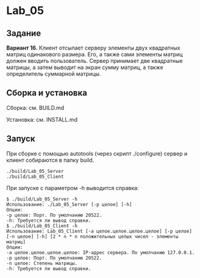 # Lab_05

## Задание

__Вариант 16.__ Клиент отсылает серверу элементы двух квадратных матриц
одинакового размера. Его, а также сами элементы матриц должен вводить
пользователь. Сервер принимает две квадратные матрицы, а затем выводит на экран
сумму матриц, а также определитель суммарной матрицы.

## Сборка и установка

Сборка: см. BUILD.md

Установка: см. INSTALL.md

## Запуск

При сборке с помощью autotools (через скрипт ./configure) сервер и клиент собираются в папку build.

```shell script
./build/Lab_05_Server
./build/Lab_05_Client
```

При запуске с параметром -h выводится справка:

```
$ ./build/Lab_05_Server -h
Использование: ./Lab_05_Server [-p целое] [-h] 
Опции: 
-p целое: Порт. По умолчанию 20522.
-h: Требуется ли вывод справки.
$ ./build/Lab_05_Client -h
Использование: Lab_05_Client [-a целое.целое.целое.целое] [-p целое] [-n целое] [-h] [2 * n * n положительных целых чисел - элементы матриц]
Опции: 
-a целое.целое.целое.целое: IP-адрес сервера. По умолчанию 127.0.0.1.
-p целое: Порт. По умолчанию 20522.
-n целое: Степень матрицы.
-h: Требуется ли вывод справки.
```
